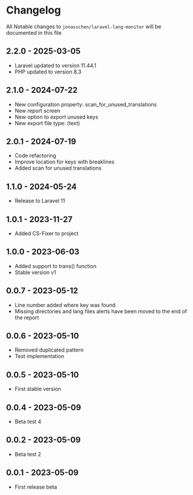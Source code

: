 # Changelog

All Notable changes to `jonasschen/laravel-lang-monitor` will be documented in this file

## 2.2.0 - 2025-03-05

-   Laravel updated to version 11.44.1
-   PHP updated to version 8.3
 
## 2.1.0 - 2024-07-22

-   New configuration property: scan_for_unused_translations
-   New report screen
-   New option to export unused keys
-   New export file type: (text)

## 2.0.1 - 2024-07-19

-   Code refactoring
-   Improve location for keys with breaklines
-   Added scan for unused translations

## 1.1.0 - 2024-05-24

-   Release to Laravel 11

## 1.0.1 - 2023-11-27

-   Added CS-Fixer to project

## 1.0.0 - 2023-06-03

-   Added support to trans() function
-   Stable version v1

## 0.0.7 - 2023-05-12

-   Line number added where key was found
-   Missing directories and lang files alerts have been moved to the end of the report

## 0.0.6 - 2023-05-10

-   Removed duplicated pattern
-   Test implementation

## 0.0.5 - 2023-05-10

-   First stable version

## 0.0.4 - 2023-05-09

-   Beta test 4

## 0.0.2 - 2023-05-09

-   Beta test 2

## 0.0.1 - 2023-05-09

-   First release beta
